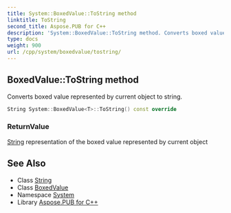 ```yaml
---
title: System::BoxedValue::ToString method
linktitle: ToString
second_title: Aspose.PUB for C++
description: 'System::BoxedValue::ToString method. Converts boxed value represented by current object to string in C++.'
type: docs
weight: 900
url: /cpp/system/boxedvalue/tostring/
---
```

## BoxedValue::ToString method


Converts boxed value represented by current object to string.

```cpp
String System::BoxedValue<T>::ToString() const override
```


### ReturnValue

[String](../../string/) representation of the boxed value represented by current object

## See Also

* Class [String](../../string/)
* Class [BoxedValue](../)
* Namespace [System](../../)
* Library [Aspose.PUB for C++](../../../)
